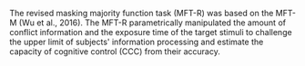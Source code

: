 The revised masking majority function task (MFT-R) was based on the MFT-M (Wu et al., 2016).
The MFT-R parametrically manipulated the amount of conflict information and the exposure time of the target stimuli to challenge the upper limit of subjects' information processing and estimate the capacity of cognitive control (CCC) from their accuracy.